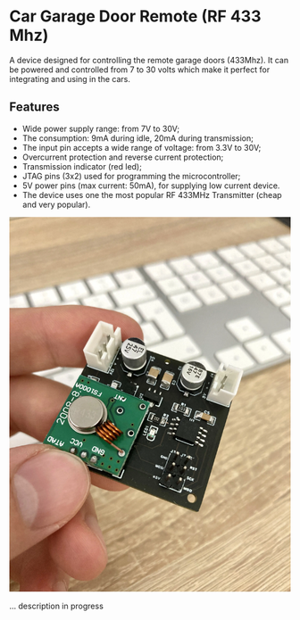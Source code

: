 # Car Garage Door Remote (RF 433 Mhz)

A device designed for controlling the remote garage doors (433Mhz). It can be powered and controlled from 7 to 30 volts which make it perfect for integrating and using in the cars.

Features
-------------------
* Wide power supply range: from 7V to 30V;
* The consumption: 9mA during idle, 20mA during transmission;
* The input pin accepts a wide range of voltage: from 3.3V to 30V;
* Overcurrent protection and reverse current protection;
* Transmission indicator (red led);
* JTAG pins (3x2) used for programming the microcontroller;
* 5V power pins (max current: 50mA), for supplying low current device.
* The device uses one the most popular RF 433MHz Transmitter (cheap and very popular).

![PCB](https://github.com/OsoianMarcel/attiny-car-rf-remote/blob/main/hdw/photos/assembled-pcb.webp?raw=true)


... description in progress
